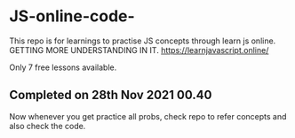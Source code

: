 # JS-online-code-
This repo is for learnings to practise JS  concepts through learn js online. GETTING MORE UNDERSTANDING IN IT.
https://learnjavascript.online/

Only 7 free lessons available.

## Completed on 28th Nov 2021 00.40
Now whenever you get practice all probs, check repo to refer concepts and also check the code.